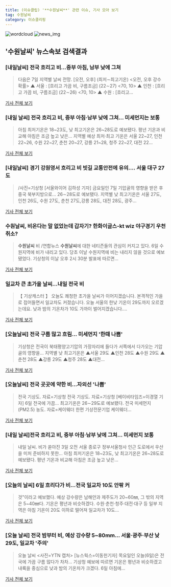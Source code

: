```yaml
---
title: (이슈클립) '**수원날씨**' 관련 이슈, 기사 모아 보기
tag: 수원날씨
category: 이슈클리핑
---
```

![wordcloud](https://s3.ap-northeast-2.amazonaws.com/lyrics101-wordcloud/2018-09-06-1536213224.png)
![news_img](https://user-images.githubusercontent.com/42597476/44507050-1206f400-a6e4-11e8-8d98-7ffbfebb353f.png)
## **'**수원날씨**'** 뉴스속보 검색결과
### [내일날씨] 전국 흐리고 비…중부 아침, 남부 낮에 그쳐

>다음은 7일 지역별 날씨 전망. [오전, 오후] (최저∼최고기온) <오전, 오후 강수 확률> ▲ 서울 : [흐리고 가끔 비, 구름조금] (22∼27) <70, 10> ▲ 인천 : [흐리고 가끔 비, 구름조금] (22∼26) <70, 10> ▲ 수원 : [흐리고...

<a href="http://app.yonhapnews.co.kr/YNA/Basic/SNS/r.aspx?c=AKR20180906012200004&did=1195m" target="_blank">기사 전체 보기</a>

### [내일 날씨] 전국 흐리고 비, 중부 아침·남부 낮에 그쳐… 미세먼지는 보통

>아침 최저기온은 18~23도, 낮 최고기온은 26~28도로 예보됐다. 평년 기온과 비교해 아침은 조금 높고 낮은... 지역별 예상 최저·최고 기온은 서울 22~27, 인천 22~26, 수원 22~27, 춘천 20~27, 강릉 21~28, 청주 22~27, 대전 22...

<a href="http://www.suwon.com/news/articleView.html?idxno=126935" target="_blank">기사 전체 보기</a>

### [내일날씨] 경기 강원영서 흐리고 비 빗길 교통안전에 유의.… 서울 대구 27도

>/사진=기상청 [서울와이어 김하성 기자]  금요일인 7일 기압골의 영향을 받은 후 중국 북부지방으로... 26∼28도로 예보됐다.   지역별 낮 최고기온은 서울 27도, 인천 26도, 수원 27도, 춘천 27도,강릉 28도, 대전 28도, 광주...

<a href="http://www.seoulwire.com/news/articleView.html?idxno=25407" target="_blank">기사 전체 보기</a>

### **수원날씨**, 비온다는 말 없었는데 갑자기? 한화이글스-kt wiz 야구경기 우천취소?

>**수원날씨** 비 /연합뉴스 **수원날씨**에 대한 네티즌들의 관심이 커지고 있다. 6일 수원지역에 비가 내리고 있다. 당초 이날 수원지역에 비는 내리지 않을 것으로 예보됐었다. 기상청의 이날 오후 2시 30분 발표에 따르면...

<a href="http://www.kyeongin.com/main/view.php?key=20180906001440124" target="_blank">기사 전체 보기</a>

### 일교차 큰 초가을 날씨…내일 전국 비

>【 기상캐스터 】 오늘도 쾌청한 초가을 날씨가 이어지겠습니다. 본격적인 가을로 접어들면서 일교차도 커졌습니다. 오늘 서울의 한낮 기온이 29도까지 오르겠는데요. 낮과 밤의 기온차가 10도 가까이 벌어지겠습니다....

<a href="http://www.obsnews.co.kr/news/articleView.html?idxno=1114604" target="_blank">기사 전체 보기</a>

### [오늘날씨] 전국 구름 많고 흐림… 미세먼지 '한때 나쁨'

>기상청은 전국이 북태평양고기압의 가장자리에 들다가 서쪽에서 다가오는 기압골의 영향을... 지역별 낮 최고기온은 ▲서울 29도 ▲인천 28도 ▲수원 29도 ▲춘천 28도 ▲강릉 29도 ▲청주 28도 ▲대전...

<a href="http://www.readersnews.com/news/articleView.html?idxno=81833" target="_blank">기사 전체 보기</a>

### [오늘날씨] 전국 곳곳에 약한 비…자외선 '나쁨'

>전국 기상도. 자료=기상청 전국 기상도. 자료=기상청 [베이비타임즈=이경열 기자] 6일 전국에 가끔... 최고기온은 26∼29도로 예보됐다.   전국 미세먼지(PM2.5) 농도. 자료=케이웨더 한편 기상전문기업 케이웨더...

<a href="http://www.babytimes.co.kr/news/articleView.html?idxno=21803" target="_blank">기사 전체 보기</a>

### [내일 날씨]전국 흐리고 비, 중부 아침·남부 낮에 그쳐… 미세먼지 보통

>내일 날씨. 비가 쏟아진 3일 오전 서울 종로구 정부서울청사 인근 도로에서 우산을 미처 준비하지 못한... 아침 최저기온은 18~23도, 낮 최고기온은 26~28도로 예보됐다. 평년 기온과 비교해 아침은 조금 높고 낮은...

<a href="http://www.kyeongin.com/main/view.php?key=20180906010002135" target="_blank">기사 전체 보기</a>

### [오늘의 날씨] 6일 흐리다가 비…전국 일교차 10도 안팎 커

>것"이라고 예보했다. 예상 강수량은 남해안과 제주도가 20~60㎜, 그 밖의 지역은 5~40㎜다.    기온은 평년과 비슷하겠다. 수원·춘천·청주·대전·대구 등 일부 지역은 아침 기온이 20도 이하로 떨어져 일교차가 10도...

<a href="http://www.topstarnews.net/news/articleView.html?idxno=477598" target="_blank">기사 전체 보기</a>

### [오늘 날씨] 전국 밤부터 비, 예상 강수량 5~80mm… 서울·광주·부산 낮 29도, 일교차 '주의'

>오늘 날씨 <사진=YTN 캡처> [뉴스웍스=이동헌기자] 목요일인 오늘(6일)은 전국에 가끔 구름 많다가 차차... 기상청 예보에 따르면 기온은 평년과 비슷하겠고 내륙을 중심으로 낮과 밤의 기온차가 크겠다. 6일 아침에...

<a href="http://www.newsworks.co.kr/news/articleView.html?idxno=213191" target="_blank">기사 전체 보기</a>


